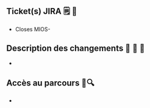 ## Ticket(s) JIRA 🗒 👀

- Closes MIOS-

## Description des changements 📱 🧰 🔧

- 

## Accès au parcours 🦸🔍

-

<!--- 
## Aperçu: screenshots, GIF, vidéo (facultatif) 🎬 📷

<p align="center" vertical-align="middle"><img src="URL" width="40%"></p> 
-->
